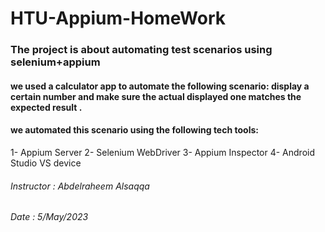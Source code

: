 # HTU-Appium-HomeWork
### The project is about automating test scenarios using selenium+appium
#### we used a calculator app to automate the following scenario: display a certain number and make sure the actual displayed one matches the expected result .
#### we automated this scenario using the following tech tools:
1- Appium Server
2- Selenium WebDriver
3- Appium Inspector
4- Android Studio VS device


###### Instructor : Abdelraheem Alsaqqa 
###### Date : 5/May/2023



